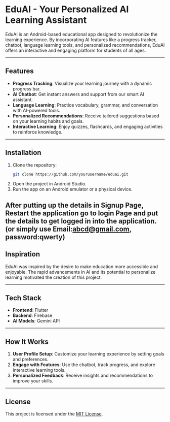 # EduAI - Your Personalized AI Learning Assistant

EduAI is an Android-based educational app designed to revolutionize the learning experience. By incorporating AI features like a progress tracker, chatbot, language learning tools, and personalized recommendations, EduAI offers an interactive and engaging platform for students of all ages.

---

## Features

- **Progress Tracking**: Visualize your learning journey with a dynamic progress bar.
- **AI Chatbot**: Get instant answers and support from our smart AI assistant.
- **Language Learning**: Practice vocabulary, grammar, and conversation with AI-powered tools.
- **Personalized Recommendations**: Receive tailored suggestions based on your learning habits and goals.
- **Interactive Learning**: Enjoy quizzes, flashcards, and engaging activities to reinforce knowledge.

---

## Installation

1. Clone the repository:
   ```bash
   git clone https://github.com/yourusername/eduai.git
   ```
2. Open the project in Android Studio.
3. Run the app on an Android emulator or a physical device.

After putting up the details in Signup Page, Restart the application go to login Page and put the details to get logged in into the application.(or simply use Email:abcd@gmail.com, password:qwerty)
---

## Inspiration

EduAI was inspired by the desire to make education more accessible and enjoyable. The rapid advancements in AI and its potential to personalize learning motivated the creation of this project.

---

## Tech Stack

- **Frontend**: Flutter
- **Backend**: Firebase
- **AI Models**: Gemini API

---

## How It Works

1. **User Profile Setup**: Customize your learning experience by setting goals and preferences.
2. **Engage with Features**: Use the chatbot, track progress, and explore interactive learning tools.
3. **Personalized Feedback**: Receive insights and recommendations to improve your skills.

---

## License

This project is licensed under the [MIT License](LICENSE).
